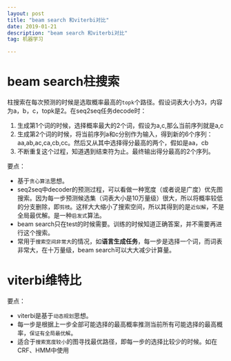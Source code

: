 ```yaml
---
layout: post
title: "beam search 和viterbi对比"
date: 2019-01-21
description: "beam search 和viterbi对比"
tag: 机器学习

---
```


# beam search柱搜索
柱搜索在每次预测的时候是选取概率最高的`topk`个路径。假设词表大小为3，内容为a，b，c，topk是2。在seq2seq任务decode时：
1. 生成第1个词的时候，选择概率最大的2个词，假设为a,c,那么当前序列就是a,c
2. 生成第2个词的时候，将当前序列a和c分别作为输入，得到新的6个序列：aa,ab,ac,ca,cb,cc。然后又从其中选择得分最高的两个，假如是aa，cb
3. 不断重复这个过程，知道遇到结束符为止。最终输出得分最高的2个序列。

要点：
- 基于`贪心算法`思想。
- seq2seq中decoder的预测过程，可以看做一种宽度（或者说是广度）优先图搜索。因为每一步预测候选集（词表大小是10万量级）很大，所以将概率较低的分支删除，即`剪枝`。这样大大缩小了搜索空间，所以其得到的是`近似解`，不是全局最优解。是一种`启发式`算法。
- beam search只在test的时候需要。训练的时候知道正确答案，并不需要再进行这个搜索。
- 常用于`搜索空间非常大`的情况，如**语言生成任务**，每一步是选择一个词，而词表非常大，在十万量级，beam search可以大大减少计算量。


# viterbi维特比
要点：
- viterbi是基于`动态规划`思想。
- 每一步是根据上一步全部可能选择的最高概率推测当前所有可能选择的最高概率，`保证有全局最优解`。
- 适合于`搜索宽度较小`的图寻找最优路径，即每一步的选择比较少的时候。如在CRF、HMM中使用

